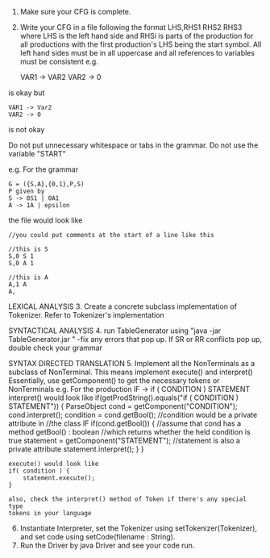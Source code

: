 1. Make sure your CFG is complete.
2. Write your CFG in a file following the format
LHS,RHS1 RHS2 RHS3 
where LHS is the left hand side and RHSi is parts of the production
for all productions with the first production's LHS being the start symbol.
All left hand sides must be in all uppercase and all references to variables
must be consistent e.g.

	VAR1 -> VAR2
	VAR2 -> 0

is okay but

	VAR1 -> Var2
	VAR2 -> 0 

is not okay

Do not put unnecessary whitespace or tabs in the grammar.
Do not use the variable "START"

e.g.
For the grammar 

	G = ({S,A},{0,1},P,S)
	P given by
	S -> 0S1 | 0A1
	A -> 1A | epsilon

the file would look like

	//you could put comments at the start of a line like this

	//this is S
	S,0 S 1
	S,0 A 1

	//this is A
	A,1 A
	A,

LEXICAL ANALYSIS
3. Create a concrete subclass implementation of Tokenizer. Refer to Tokenizer's 
implementation

SYNTACTICAL ANALYSIS
4. run TableGenerator using "java -jar TableGenerator.jar <CFG filename>"
	-fix any errors that pop up. If SR or RR conflicts pop up, double check 
		your grammar

SYNTAX DIRECTED TRANSLATION
5. Implement all the NonTerminals as a subclass of NonTerminal. This means 
	implement execute() and interpret()
	Essentially, use getComponent() to get the necessary tokens or NonTerminals
	e.g.
	For the production
	IF -> if ( CONDITION ) STATEMENT
	interpret() would look like
	if(getProdString().equals("if ( CONDITION ) STATEMENT")) {
		ParseObject cond = getComponent("CONDITION");
		cond.interpret();
		condition = cond.getBool(); //condition would be a private attribute in
									//the class IF
		if(cond.getBool()) { //assume that cond has a method getBool() : boolean
							 //which returns whether the held condition is true
			statement = getComponent("STATEMENT"); //statement is also a private attribute
			statement.interpret();
		}
	}

	execute() would look like
	if( condition ) {
		statement.execute();
	}

	also, check the interpret() method of Token if there's any special type 
	tokens in your language

6. Instantiate Interpreter, set the Tokenizer using setTokenizer(Tokenizer), 
	and set code using setCode(filename : String).
7.  Run the Driver by java Driver <filename> and see your code run.